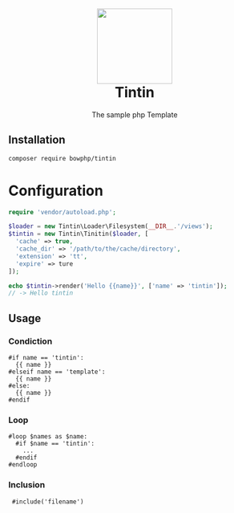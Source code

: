 <h1 align="center">
    <img src="https://github.com/bowphp/tintin/raw/master/logo.jpeg" width="150px">
    <br/>Tintin
</h1>

<p align="center">The sample php Template</p>

## Installation

```bash
composer require bowphp/tintin
```

# Configuration

```php
require 'vendor/autoload.php';

$loader = new Tintin\Loader\Filesystem(__DIR__.'/views');
$tintin = new Tintin\Tinitin($loader, [
  'cache' => true,
  'cache_dir' => '/path/to/the/cache/directory',
  'extension' => 'tt',
  'expire' => ture
]);

echo $tintin->render('Hello {{name}}', ['name' => 'tintin']);
// -> Hello tintin
```

## Usage

### Condiction

```jinja2
#if name == 'tintin':
  {{ name }}
#elseif name == 'template':
  {{ name }}
#else:
  {{ name }}
#endif
```

### Loop

```jinja2
#loop $names as $name:
  #if $name == 'tintin':
    ...
  #endif
#endloop
```

### Inclusion

```jinja2
 #include('filename')
```
